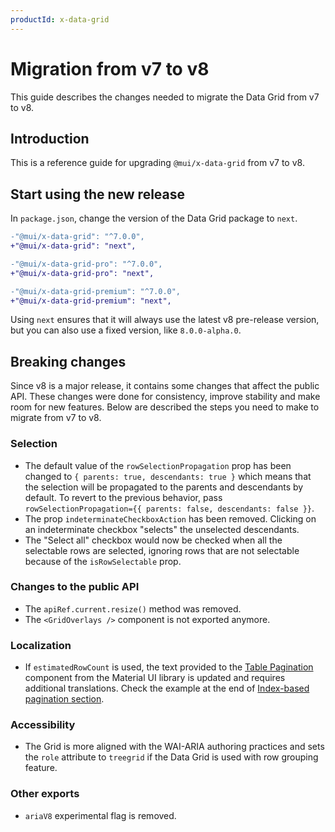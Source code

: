 ```yaml
---
productId: x-data-grid
---
```


# Migration from v7 to v8

<p class="description">This guide describes the changes needed to migrate the Data Grid from v7 to v8.</p>

## Introduction

This is a reference guide for upgrading `@mui/x-data-grid` from v7 to v8.

## Start using the new release

In `package.json`, change the version of the Data Grid package to `next`.

```diff
-"@mui/x-data-grid": "^7.0.0",
+"@mui/x-data-grid": "next",

-"@mui/x-data-grid-pro": "^7.0.0",
+"@mui/x-data-grid-pro": "next",

-"@mui/x-data-grid-premium": "^7.0.0",
+"@mui/x-data-grid-premium": "next",
```

Using `next` ensures that it will always use the latest v8 pre-release version, but you can also use a fixed version, like `8.0.0-alpha.0`.

## Breaking changes

Since v8 is a major release, it contains some changes that affect the public API.
These changes were done for consistency, improve stability and make room for new features.
Below are described the steps you need to make to migrate from v7 to v8.

### Selection

- The default value of the `rowSelectionPropagation` prop has been changed to `{ parents: true, descendants: true }` which means that the selection will be propagated to the parents and descendants by default.
  To revert to the previous behavior, pass `rowSelectionPropagation={{ parents: false, descendants: false }}`.
- The prop `indeterminateCheckboxAction` has been removed. Clicking on an indeterminate checkbox "selects" the unselected descendants.
- The "Select all" checkbox would now be checked when all the selectable rows are selected, ignoring rows that are not selectable because of the `isRowSelectable` prop.

### Changes to the public API

- The `apiRef.current.resize()` method was removed.
- The `<GridOverlays />` component is not exported anymore.

### Localization

- If `estimatedRowCount` is used, the text provided to the [Table Pagination](/material-ui/api/table-pagination/) component from the Material UI library is updated and requires additional translations. Check the example at the end of [Index-based pagination section](/x/react-data-grid/pagination/#index-based-pagination).

### Accessibility

- The Grid is more aligned with the WAI-ARIA authoring practices and sets the `role` attribute to `treegrid` if the Data Grid is used with row grouping feature.

### Other exports

- `ariaV8` experimental flag is removed.

<!-- ### Editing

TBD

### CSS classes and styling

TBD

### Changes to slots

TBD -->
